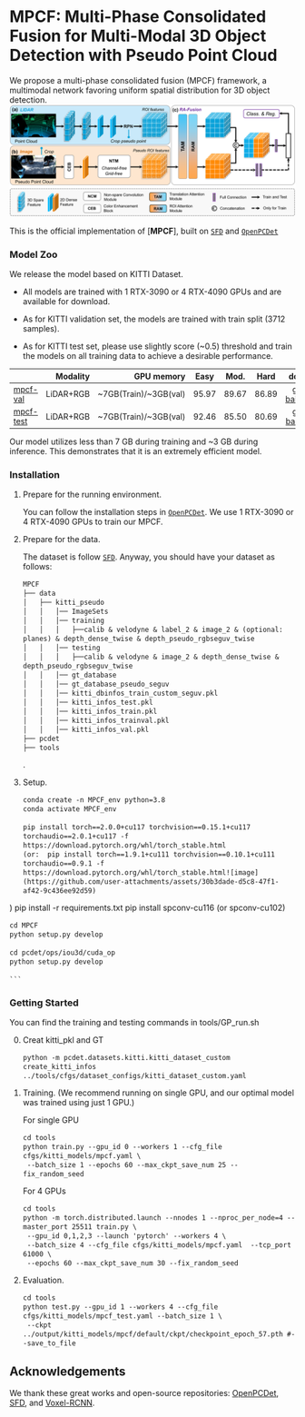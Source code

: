 # MPCF: Multi-Phase Consolidated Fusion for Multi-Modal 3D Object Detection with Pseudo Point Cloud
We propose a multi-phase consolidated fusion (MPCF) framework, a multimodal network favoring uniform spatial distribution for 3D object detection.
![](./MPCF.png)

This is the official implementation of [**MPCF**], built on [`SFD`](https://github.com/LittlePey/SFD) and [`OpenPCDet`](https://github.com/open-mmlab/OpenPCDet) 

### Model Zoo
We release the model based on KITTI Dataset.

* All models are trained with 1 RTX-3090 or 4 RTX-4090 GPUs and are available for download. 

* As for KITTI validation set, the models are trained with train split (3712 samples).

* As for KITTI test set, please use slightly score (~0.5) threshold and train the models on all training data to achieve a desirable performance.

|                                             |Modality|GPU memory| Easy | Mod. | Hard  | download | 
|---------------------------------------------|----------:|----------:|:-------:|:-------:|:-------:|:---------:|
| [mpcf-val](tools/cfgs/kitti_models/mpcf.yaml)|LiDAR+RGB|~7GB(Train)/~3GB(val) |95.97 |89.67| 86.89| [google]() / [baidu(p91t)]() | 
| [mpcf-test](tools/cfgs/kitti_models/mpcf_can.yaml)|LiDAR+RGB |~7GB(Train)/~3GB(val)| 92.46 |85.50 |80.69 | [google]() / [baidu(nkr5)]() |

Our model utilizes less than 7 GB during training and ~3 GB during inference. This demonstrates that it is an extremely efficient model.

### Installation
1.  Prepare for the running environment. 

    You can  follow the installation steps in [`OpenPCDet`](https://github.com/open-mmlab/OpenPCDet). We use 1 RTX-3090 or 4 RTX-4090 GPUs to train our MPCF.

2. Prepare for the data.  
    
    The dataset is follow [`SFD`](https://github.com/LittlePey/SFD). Anyway, you should have your dataset as follows:

    ```
    MPCF
    ├── data
    │   ├── kitti_pseudo
    │   │   │── ImageSets
    │   │   │── training
    │   │   │   ├──calib & velodyne & label_2 & image_2 & (optional: planes) & depth_dense_twise & depth_pseudo_rgbseguv_twise
    │   │   │── testing
    │   │   │   ├──calib & velodyne & image_2 & depth_dense_twise & depth_pseudo_rgbseguv_twise
    │   │   │── gt_database
    │   │   │── gt_database_pseudo_seguv
    │   │   │── kitti_dbinfos_train_custom_seguv.pkl
    │   │   │── kitti_infos_test.pkl
    │   │   │── kitti_infos_train.pkl
    │   │   │── kitti_infos_trainval.pkl
    │   │   │── kitti_infos_val.pkl
    ├── pcdet
    ├── tools
    ```
    .

3. Setup.

    ```
    conda create -n MPCF_env python=3.8
    conda activate MPCF_env
    
    pip install torch==2.0.0+cu117 torchvision==0.15.1+cu117 torchaudio==2.0.1+cu117 -f https://download.pytorch.org/whl/torch_stable.html
    (or:  pip install torch==1.9.1+cu111 torchvision==0.10.1+cu111 torchaudio==0.9.1 -f https://download.pytorch.org/whl/torch_stable.html![image](https://github.com/user-attachments/assets/30b3dade-d5c8-47f1-af42-9c436ee92d59)
)
    pip install -r requirements.txt
    pip install spconv-cu116 (or spconv-cu102)

    cd MPCF
    python setup.py develop
    
    cd pcdet/ops/iou3d/cuda_op
    python setup.py develop

    ```

### Getting Started

   You can find the training and testing commands in tools/GP_run.sh

0. Creat kitti_pkl and GT  

    ```
    python -m pcdet.datasets.kitti.kitti_dataset_custom create_kitti_infos ../tools/cfgs/dataset_configs/kitti_dataset_custom.yaml
    ```
    
1. Training. (We recommend running on single GPU, and our optimal model was trained using just 1 GPU.)

    For single GPU 
    ```
    cd tools
    python train.py --gpu_id 0 --workers 1 --cfg_file cfgs/kitti_models/mpcf.yaml \
     --batch_size 1 --epochs 60 --max_ckpt_save_num 25 --fix_random_seed
    ```
    
    For 4 GPUs
    ```
    cd tools
    python -m torch.distributed.launch --nnodes 1 --nproc_per_node=4 --master_port 25511 train.py \
     --gpu_id 0,1,2,3 --launch 'pytorch' --workers 4 \
     --batch_size 4 --cfg_file cfgs/kitti_models/mpcf.yaml  --tcp_port 61000 \
     --epochs 60 --max_ckpt_save_num 30 --fix_random_seed
    ```

2. Evaluation.

    ```
    cd tools
    python test.py --gpu_id 1 --workers 4 --cfg_file cfgs/kitti_models/mpcf_test.yaml --batch_size 1 \
     --ckpt ../output/kitti_models/mpcf/default/ckpt/checkpoint_epoch_57.pth #--save_to_file 
    ```

    
## Acknowledgements
We thank these great works and open-source repositories:
[OpenPCDet](https://github.com/open-mmlab/OpenPCDet), [SFD](https://github.com/LittlePey/SFD), and [Voxel-RCNN](https://github.com/djiajunustc/Voxel-R-CNN).

